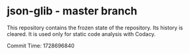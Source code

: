 # json-glib - master branch

This repository contains the frozen state of the repository.
Its history is cleared. It is used only for static code
analysis with Codacy.

Commit Time: 1728696840
